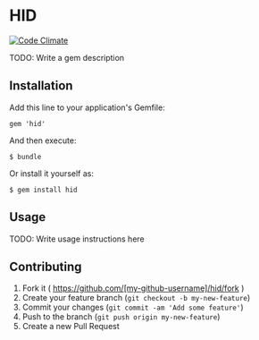 # HID

[![Code Climate](https://codeclimate.com/github/bcavileer/hid/badges/gpa.svg)](https://codeclimate.com/github/bcavileer/hid)

TODO: Write a gem description

## Installation

Add this line to your application's Gemfile:

    gem 'hid'

And then execute:

    $ bundle

Or install it yourself as:

    $ gem install hid

## Usage

TODO: Write usage instructions here

## Contributing

1. Fork it ( https://github.com/[my-github-username]/hid/fork )
2. Create your feature branch (`git checkout -b my-new-feature`)
3. Commit your changes (`git commit -am 'Add some feature'`)
4. Push to the branch (`git push origin my-new-feature`)
5. Create a new Pull Request
